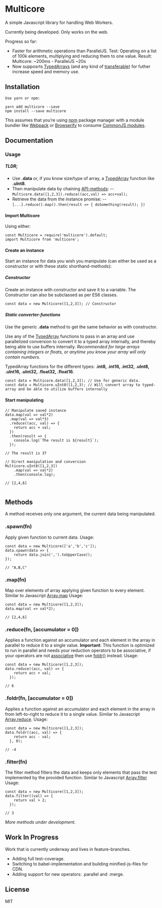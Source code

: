 Multicore
=========================

A simple Javascript library for handling Web Workers.

Currently being developed. Only works on the web.

Progress so far: 
- Faster for arithmetic operations than ParallelJS.
Test: Operating on a list of 100k elements, multiplying and reducing them to one value. 
Result: Multicore: ~200ms - ParallelJS ~20s
- Now supposrts [TypedArrays](https://developer.mozilla.org/en-US/docs/Web/JavaScript/Typed_arrays#Typed_array_views) (and any kind of [transferable](https://developers.google.com/web/updates/2011/12/Transferable-Objects-Lightning-Fast)) for futher increase speed and memory use.

## Installation

```
Use yarn or npm:

yarn add multicore --save
npm install --save multicore
```

This assumes that you’re using [npm](http://npmjs.com/) package manager with a module bundler like [Webpack](https://webpack.js.org/) or [Browserify](http://browserify.org/) to consume [CommonJS modules](http://webpack.github.io/docs/commonjs.html).

## Documentation

### Usage

##### TLDR;
- Use **.data** or, if you know size/type of array, a [TypedArray]() function like **.uInt8**.
- Then manipulate data by chaining [API-methods](): 
-- ` Multicore.data([1,2,3]).reduce((acc,val) => acc+val); `
- Retrieve the data from the instance promise: 
-- `[...].reduce().map().then(result => { doSomething(result); })`

#### Import Multicore
Using either:

```
const Multicore = require('multicore').default;
import Multicore from 'multicore';
```

#### Create an instance
Start an instance for data you wish you manipulate (can either be used as a constructor or with these static shorthand-methods):

##### Constructor
Create an instance with constructor and save it to a variable. The Constructor can also be subclassed as per ES6 classes.
```
const data = new Multicore([1,2,3]); // Constructor

```

##### Static converter-functions
Use the generic **.data** method to get the same behavior as with constructor.

Use any of the [TypedArray](https://developer.mozilla.org/en-US/docs/Web/JavaScript/Typed_arrays#Typed_array_views) functions to pass in an array and use parallelized conversion to convert it to a typed array internally, and thereby being able to use buffers internally. *Recommended for large arrays containing integers or floats, or anytime you know your array will only contain numbers.*

TypedArray functions for the different types: **.int8, .int16, .int32, .uInt8, .uInt16, .uInt32, .float32, .float16**.

```
const data = Multicore.data([1,2,3]); // Use for generic data.
const data = Multicore.uInt8([1,2,3); // Will convert array to typed-array and be able to utilize buffers internally
```

#### Start manipulating

```
// Manipulate saved instance
data.map(val => val*2)
  .map(val => val*3)
  .reduce((acc, val) => {
    return acc + val;
  })
  .then(result => {
    console.log(`The result is ${result}`);
  });

// The result is 37

// Direct manipulation and conversion
Multicore.uInt8([1,2,3])
    .map(val => val*2)
    .then(console.log); 

// [2,4,6]
  
```

## Methods
A method receives only one argument, the current data being manipulated.

### .spawn(fn)
Apply given function to current data. Usage:

```
const data = new Multicore(['a','b','c']);
data.spawn(data => {
    return data.join(',').toUpperCase();
});

// "A,B,C"
```

### .map(fn)
Map over elements of array applying given function to every element. Similar to Javascript [Array.map](https://developer.mozilla.org/en-US/docs/Web/JavaScript/Reference/Global_Objects/Array/map) Usage:

```
const data = new Multicore([1,2,3]);
data.map(val => val*2);

// [2,4,6]
```

### .reduce(fn, [accumulator = 0])
Applies a function against an accumulator and each element in the array in parallel to reduce it to a single value. **Important**: This function is optimized to run in parallel and needs your reduction operators to be associative, if your operators are not [associative](http://www.computerhope.com/jargon/a/assooper.htm) then use [foldr()](#foldrfn-accumulator) instead. Usage: 

```
const data = new Multicore([1,2,3]);
data.reduce((acc, val) => {
    return acc + val;
  });

// 6
```

### .foldr(fn, [accumulator = 0])
Applies a function against an accumulator and each element in the array in from left-to-right to reduce it to a single value. Similar to Javascript [Array.reduce](https://developer.mozilla.org/en-US/docs/Web/JavaScript/Reference/Global_Objects/Array/Reduce). Usage: 

```
const data = new Multicore([1,2,3]);
data.foldr((acc, val) => {
    return acc - val;
  }, 0);

// -4
```

### .filter(fn)
The filter method filters the data and keeps only elements that pass the test implemented by the provided function. Similar to Javascript [Array.filter](https://developer.mozilla.org/en-US/docs/Web/JavaScript/Reference/Global_Objects/Array/filter) Usage: 

```
const data = new Multicore([1,2,3]);
data.filter((val) => {
    return val > 2;
  });

// 3
```

*More methods under development.*

## Work In Progress
Work that is currently underway and lives in feature-branches.

- Adding full test-coverage.
- Switching to babel-implementation and building minified-js-files for CDN.
- Adding support for new operators: .parallel and .merge.

## License

MIT
